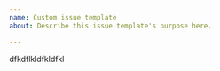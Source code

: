 ```yaml
---
name: Custom issue template
about: Describe this issue template's purpose here.

---
```


dfkdflkldfkldfkl

